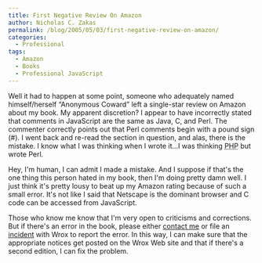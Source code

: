 ```yaml
---
title: First Negative Review On Amazon
author: Nicholas C. Zakas
permalink: /blog/2005/05/03/first-negative-review-on-amazon/
categories:
  - Professional
tags:
  - Amazon
  - Books
  - Professional JavaScript
---
```

Well it had to happen at some point, someone who adequately named himself/herself &#8220;Anonymous Coward&#8221; left a single-star review on Amazon about my book. My apparent discretion? I appear to have incorrectly stated that comments in JavaScript are the same as Java, C, and Perl. The commenter correctly points out that Perl comments begin with a pound sign (#). I went back and re-read the section in question, and alas, there is the mistake. I know what I was thinking when I wrote it&#8230;I was thinking <acronym title="PHP: Hypertext Preprocessor">PHP</acronym> but wrote Perl.

Hey, I'm human, I can admit I made a mistake. And I suppose if that's the one thing this person hated in my book, then I'm doing pretty damn well. I just think it's pretty lousy to beat up my Amazon rating because of such a small error. It's not like I said that Netscape is the dominant browser and C code can be accessed from JavaScript.

Those who know me know that I'm very open to criticisms and corrections. But if there's an error in the book, please either <a title="Contact Me" rel="internal" href="/contact/">contact me</a> or file an <a title="Incident Report" rel="external" href="http://support.wiley.com/customer/content/incident.aspx">incident</a> with Wrox to report the error. In this way, I can make sure that the appropriate notices get posted on the Wrox Web site and that if there's a second edition, I can fix the problem.
